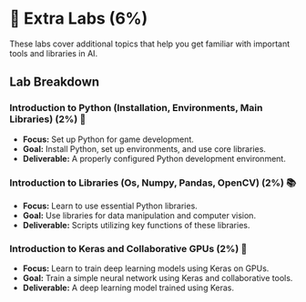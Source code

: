 # 🎯 Extra Labs (6%)

These labs cover additional topics that help you get familiar with important tools and libraries in AI.

## Lab Breakdown

### Introduction to Python (Installation, Environments, Main Libraries) (2%) 🐍

- **Focus:** Set up Python for game development.
- **Goal:** Install Python, set up environments, and use core libraries.
- **Deliverable:** A properly configured Python development environment.

### Introduction to Libraries (Os, Numpy, Pandas, OpenCV) (2%) 📚

- **Focus:** Learn to use essential Python libraries.
- **Goal:** Use libraries for data manipulation and computer vision.
- **Deliverable:** Scripts utilizing key functions of these libraries.

### Introduction to Keras and Collaborative GPUs (2%) 🚀

- **Focus:** Learn to train deep learning models using Keras on GPUs.
- **Goal:** Train a simple neural network using Keras and collaborative tools.
- **Deliverable:** A deep learning model trained using Keras.
